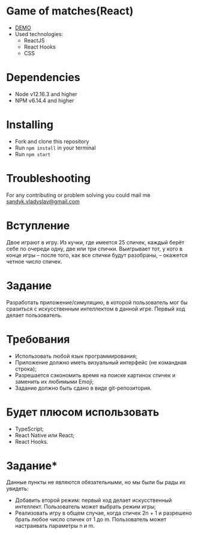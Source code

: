 # Game of matches(React)
- [DEMO](http://nub1a.github.io/game_of_matches)
- Used technologies:
  - ReactJS
  - React Hooks
  - CSS
    
# Dependencies
- Node v12.16.3 and higher
- NPM v6.14.4 and higher

# Installing
* Fork and clone this repository
* Run `npm install` in your terminal
* Run `npm start`

# Troubleshooting
For any contributing or problem solving you could mail me sandyk.vladyslav@gmail.com
# Вступление
Двое играют в игру. Из кучки, где имеется 25 спичек, каждый берёт себе по очереди одну, две или три спички. Выигрывает тот, у кого в конце игры – после того, как все спички будут разобраны, – окажется четное число спичек.
# Задание
Разработать приложение/симуляцию, в которой пользователь мог бы сразиться с искусственным интеллектом в данной игре. Первый ход делает пользователь.
# Требования
- Использовать любой язык программирования;
- Приложение должно иметь визуальный интерфейс (не командная строка);
- Разрешается сэкономить время на поиске картинок спичек и заменить их любимыми Emoji;
- Задание должно быть сдано в виде git-репозитория.
# Будет плюсом использовать
- TypeScript;
- React Native или React;
- React Hooks.
# Задание*
Данные пункты не являются обязательными, но мы были бы рады их увидеть:
- Добавить второй режим: первый ход делает искусственный интеллект. Пользователь может выбрать режим игры;
- Реализовать игру в общем случае, когда спичек  2n + 1  и разрешено брать любое число спичек от 1 до m. Пользователь может настраивать параметры n и m.

